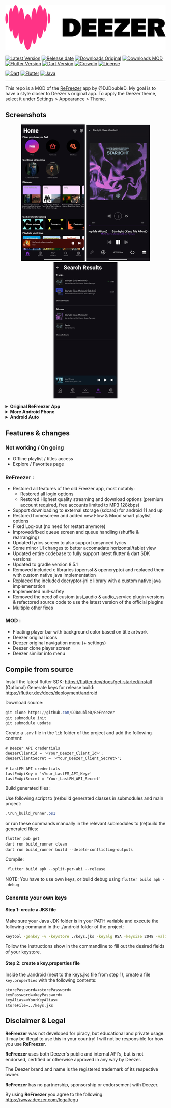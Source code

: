 ![Deezer](./assets/banner.png?raw=true)

[![Latest Version](https://img.shields.io/github/v/release/PetitPrinc3/Deezer?color=blue)](../../releases/latest)
[![Release date](https://img.shields.io/github/release-date/PetitPrinc3/Deezer)](../../releases/latest)
[![Downloads Original](https://img.shields.io/github/downloads/DJDoubleD/ReFreezer/total?color=blue&label=downloads%20total)](../../releases)
[![Downloads MOD](https://img.shields.io/github/downloads/PetitPrinc3/Deezer/total?color=blue&label=downloads%20total)](../../releases)
[![Flutter Version](https://shields.io/badge/Flutter-v3.24.4-darkgreen.svg)](https://docs.flutter.dev/tools/sdk)
[![Dart Version](https://shields.io/badge/Dart-v3.5.4-darkgreen.svg)](https://dart.dev/get-dart)
[![Crowdin](https://badges.crowdin.net/refreezer/localized.svg)](https://crowdin.com/project/refreezer)
[![License](https://img.shields.io/github/license/PetitPrinc3/Deezer?flat)](./LICENSE)

[![Dart](https://img.shields.io/badge/Dart-0175C2?style=for-the-badge&logo=dart&logoColor=white)](https://dart.dev/)
[![Flutter](https://img.shields.io/badge/Flutter-02569B?style=for-the-badge&logo=flutter&logoColor=white)](https://flutter.dev/)
[![Java](https://img.shields.io/badge/Java-ED8B00?style=for-the-badge&logo=openjdk&logoColor=white)](https://www.java.com/)

---

This repo is a MOD of the [ReFreezer](https://github.com/DJDoubleD/ReFreezer) app by @DJDoubleD.
My goal is to have a style closer to Deezer's original app.
To apply the Deezer theme, select it under Settings > Appearance > Theme.

## Screenshots

<p align="center">
    <img src="./assets/screenshots/Mod_home.png" width=200>
    <img src="./assets/screenshots/Mod_player.png" width=200>
    <img src="./assets/screenshots/Mod_search.png" width=200>
</p>

<details><summary><b>Original ReFreezer App</b></summary>
<p align="center">
    <img src="./assets/screenshots/Login.jpg" width=200>
    <img src="./assets/screenshots/Home.jpg" width=200>
    <img src="./assets/screenshots/Player.jpg" width=200>
    <img src="./assets/screenshots/Lyrics.jpg" width=200>
</p>
</details>

<details><summary><b>More Android Phone</b></summary>
<p align="center">
    <img src="./assets/screenshots/Search.jpg" width=200>
    <img src="./assets/screenshots/SearchResults.jpg" width=200>
    <img src="./assets/screenshots/Library.jpg" width=200>
    <img src="./assets/screenshots/DownloadRunning.jpg" width=200>
    <!---<img src="./assets/screenshots/DownloadFinished.jpg" width=200>--->
    <img src="./assets/screenshots/PlayerHorizontal.jpg" height=200>
</p>
</details>
<details><summary><b>Android Auto</b></summary>
  <p align="center">
    <img src="./assets/screenshots/Android_Auto-Head_Unit-home.png" max-height=400>
    <img src="./assets/screenshots/Android_Auto-Head_Unit-more.png" max-height=400>
    <img src="./assets/screenshots/Android_Auto-Head_Unit-play.png" max-height=400>
    <img src="./assets/screenshots/Android_Auto-Head_Unit-wide-playing.png" max-height=400>
  </p>
</details>

## Features & changes

### Not working / On going
- Offline playlist / titles access
- Explore / Favorites page

### ReFreezer :
- Restored all features of the old Freezer app, most notably:
  - Restored all login options
  - Restored Highest quality streaming and download options (premium account required, free accounts limited to MP3 128kbps)
- Support downloading to external storage (sdcard) for android 11 and up
- Restored homescreen and added new Flow & Mood smart playlist options
- Fixed Log-out (no need for restart anymore)
- Improved/fixed queue screen and queue handling (shuffle & rearranging)
- Updated lyrics screen to also support unsynced lyrics
- Some minor UI changes to better accomadate horizontal/tablet view
- Updated entire codebase to fully support latest flutter & dart SDK versions
- Updated to gradle version 8.5.1
- Removed included c libraries (openssl & opencrypto) and replaced them with custom native java implementation
- Replaced the included decryptor-jni c library with a custom native java implementation
- Implemented null-safety
- Removed the need of custom just_audio & audio_service plugin versions & refactored source code to use the latest version of the official plugins
- Multiple other fixes

### MOD :
- Floating player bar with background color based on title artwork
- Deezer original icons
- Deezer original navigation menu (+ settings)
- Deezer clone player screen
- Deezer similar info menu

## Compile from source

Install the latest flutter SDK: <https://flutter.dev/docs/get-started/install>  
(Optional) Generate keys for release build: <https://flutter.dev/docs/deployment/android>

Download source:

```powershell
git clone https://github.com/DJDoubleD/ReFreezer
git submodule init
git submodule update
```

Create a `.env` file in the `lib` folder of the project and add the following content:

```text
# Deezer API credentials
deezerClientId = '<Your_Deezer_Client_Id>';
deezerClientSecret = '<Your_Deezer_Client_Secret>';

# LastFM API credentials
lastFmApiKey = '<Your_LastFM_API_Key>'
lastFmApiSecret = 'Your_LastFM_API_Secret'
```

Build generated files:

Use following script to (re)build generated classes in submodules and main project:

```powershell
.\run_build_runner.ps1
```

or run these commands manually in the relevant submodules to (re)build the generated files:

```powershell
flutter pub get
dart run build_runner clean
dart run build_runner build --delete-conflicting-outputs
```

Compile:

```powershell
 flutter build apk --split-per-abi --release
```

NOTE: You have to use own keys, or build debug using `flutter build apk --debug`

### Generate your own keys

#### Step 1: create a JKS file

Make sure your Java JDK folder is in your PATH variable and execute the following command in the ./android folder of the project:

```bash
keytool -genkey -v -keystore ./keys.jks -keyalg RSA -keysize 2048 -validity 10000 -alias <YourKeyAlias>
```

Follow the instructions show in the commandline to fill out the desired fields of your keystore.

#### Step 2: create a key.properties file

Inside the ./android (next to the keys.jks file from step 1), create a file `key.properties` with the following contents:

```text
storePassword=<storePassword>
keyPassword=<keyPassword>
keyAlias=<YourKeyAlias>
storeFile=../keys.jks
```

## Disclaimer & Legal

**ReFreezer** was not developed for piracy, but educational and private usage.
It may be illegal to use this in your country!
I will not be responsible for how you use **ReFreezer**.

**ReFreezer** uses both Deezer's public and internal API's, but is not endorsed, certified or otherwise approved in any way by Deezer.

The Deezer brand and name is the registered trademark of its respective owner.

**ReFreezer** has no partnership, sponsorship or endorsement with Deezer.

By using **ReFreezer** you agree to the following: <https://www.deezer.com/legal/cgu>
